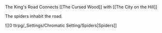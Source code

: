 The King's Road Connects [[The Cursed Wood]] with [[The City on the Hill]]

The spiders inhabit the road.

![[0 ttrpg/_Settings/Chromatic Setting/Spiders|Spiders]]